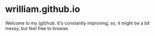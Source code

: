 # wrilliam.github.io
<p>Welcome to my (git)hub. It's constantly improving; so, it might be a bit messy, but feel free to browse.</p>
